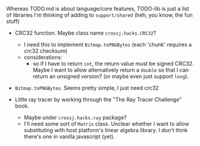 Whereas TODO.md is about language/core features, TODO-lib is just a list of libraries
I'm thinking of adding to `support/shared` (heh, you know, the fun stuff)



* CRC32 function. Maybe class name `crossj.hacks.CRC32`?
    * I need this to implement `Bitmap.toPNGBytes` (each 'chunk' requires a crc32 checksum)
    * considerations:
        * so if I have to return `int`, the return value must be signed CRC32.
            Maybe I want to allow alternatively return a `double` so that I
            can return an unsigned version?
            (or maybe even just support `long`).
* `Bitmap.toPNGBytes`. Seems pretty simple, I just need crc32

* Little ray tracer by working through the "The Ray Tracer Challenge" book.
    * Maybe under `crossj.hacks.ray` package?
    * I'll need some sort of `Matrix` class. Unclear whether I want to allow
        substituting with host platform's linear algebra library.
        I don't think there's one in vanilla javascript (yet).
